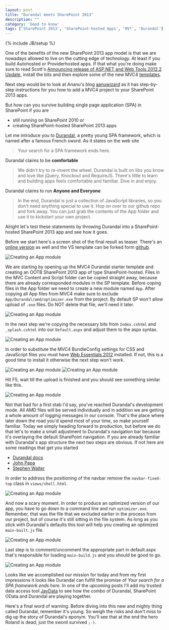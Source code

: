 ```yaml
---
layout: post
title: "Durandal meets SharePoint 2013"
description: ""
category: 'Good to know'
tags: ['SharePoint 2013', 'SharePoint-hosted Apps', 'MV*', 'Durandal']
---
```

{% include JB/setup %}

One of the benefits of the new SharePoint 2013 app model is that we are nowadays allowed to live on the cutting edge
of technology. At least if you build Autohosted or Providerhosted apps. If that what you're doing make sure to read
Scott's [Announcing release of ASP.NET and Web Tools 2012.2 Update], install the bits and then explore some of the
new MVC4 [templates].

Next step would be to look at Ananu's blog [aanuwizard] as it has step-by-step instructions for you how to add a MVC4
 project to your SharePoint 2013 apps.

But how can you survive building single page application (SPA) in SharePoint if you are

+ still running on SharePoint 2010 or
+ creating SharePoint-hosted SharePoint 2013 apps

Let me introduce you to [Durandal], a pretty young SPA framework, which is named after a famous French sword.
 As it states on the web site
>Your search for a SPA framework ends here.

Durandal claims to be **comfortable**
>We didn't try to re-invent the wheel. Durandal is built on libs you know and love like jQuery,
>Knockout and RequireJS. There's little to learn and building apps feels comfortable and familiar. Dive in and enjoy.


Durandal claims to run **Anyone and Everyone**
>In the end, Durandal is just a collection of JavaScript libraries, so you don't need anything special to use it. Hop
>on over to our github repo and fork away. You can just grab the contents of the App folder and use it to kickstart
>your own project.


Alright let's test these statements by throwing Durandal into a SharePoint-hosted SharePoint 2013 app and see how it
goes.

Before we start here's a screen shot of the final result as teaser. There's an [online version] as well
and the VS template can be forked form [github].

![Creating an App module](/img/2013-02-21--finalResult.jpg)

We are starting by opening up the MVC4 Durandal starter template and creating an OOTB SharePoint 2013 app of type
SharePoint-hosted.
Files in the MVC Content and Script folder can be copied straight away, because there are already corresponded modules
 in the SP template. Before coping files in the App folder we need to create a new module named `App`. After copying
 all App files from MVC4 make sure to exclude `App/Durandal/amd/optimizer.exe` from the project. By default SP
 won't allow upload of `.exe` files. Do NOT delete that file, we'll need it later.

![Creating an App module](/img/2013-02-21--App-Module.jpg)

In the next step we're copying the necessary bits from `Index.cshtml` and `_splash.cshtml` into our `Default.aspx` and
adjust them to the aspx syntax.

![Creating an App module](/img/2013-02-21--Default.aspx.jpg)


In order to substitute the MVC4 BundleConfig settings for CSS and JavaScript files you must have [Web Essentials 2012]
installed. If not, this is a good time to install it otherwise the next step won't work.

![Creating an App module](/img/2013-02-21--BundleConfig.jpg)
![Creating an App module](/img/2013-02-21--WebEssentials.jpg)

Hit F5, wait till the upload is finished and you should see something similar like this.

![Creating an App module](/img/2013-02-21--FirstStab.jpg)

Not that bad for a first stab I'd say, you've reached Durandal's development mode. All AMD files will be served
individually and in addition we are getting a whole amount of logging messages in our console. That's the place
where later down the road you'd spend most of your time, so make yourself familiar.
 Today we simply heading forward to production, but before we do that let's to make a
 small adjustment to Durandal's navigation bar because it's overlaying the default SharePoint
 navigation.
If you are already familiar with Durandal's app structure the next two steps are obvious. If not here are some
readings that get you started

+ [Durandal docs]
+ [John Papa]
+ [Stephen Walter]

In order to address the positioning of the navbar remove the `navbar-fixed-top` class in `views/shell.html`.

![Creating an App module](/img/2013-02-21--Shell.html.jpg)

And now a scary moment. In order to produce an optimized version of our app, you have to go down to a command
line and
run `optimizer.exe`. Remember, that was the file that we excluded earlier in the process from our project,
but of course it's still sitting in the file system. As long as you stick with Durandal's defaults this tool will help
 you creating an optimized `main-built.js` file.

![Creating an App module](/img/2013-02-21--Optimizer.jpg)

Last step is to comment/uncomment the appropriate part in default.aspx that's responsible for loading
`main-build.js` and you should be good to go.

![Creating an App module](/img/2013-02-21--finalDefault.jpg)

Looks like we accomplished our mission for today and from my first impressions it looks like Durandal can fulfill the
promise of *Your search for a SPA framework ends here.*
In one of the upcoming posts I'll add my trusted data access tool [JayData] to see how the combo of Durandal,
SharePoint OData and Durandal are playing together.

 Here's a final word of warning. Before diving into this new and mighty thing called Durandal, remember it's young.
 So weigh the risks and don't miss to dig up the story of Durandal's eponym. You'll see that at the end the
 hero Roland is dead, just the sword survived `;-)`.


[Announcing release of ASP.NET and Web Tools 2012.2 Update]: http://weblogs.asp.net/scottgu/archive/2013/02/18/announcing-release-of-asp-net-and-web-tools-2012-2-update.aspx
[templates]: http://www.asp.net/single-page-application/overview/templates
[aanuwizard]: http://aanuwizard.com/2012/11/19/article-12-from-30-how-to-use-mvc-web-project-for-auto-hosted-and-provider-hosted-sharepoint-apps/
[Durandal]: http://durandaljs.com/
[JayData]: http://jaydata.org
[online version]: https://spirit2013preview-eb1020d742cee2.sharepoint.com/DurandalSharePoint-hosted/Pages/Default.aspx?SPHostUrl=https%3A%2F%2Fspirit2013preview-public.sharepoint.com&SPLanguage=en-US&SPClientTag=4&SPProductNumber=15.0.4454.1011&SPAppWebUrl=https%3A%2F%2FSpirit2013Preview-eb1020d742cee2.sharepoint.com%2FDurandalSharePoint-hosted
[github]: https://github.com/RainerAtSpirit/Durandal.SharePoint-hosted
[Web Essentials 2012]: http://visualstudiogallery.msdn.microsoft.com/07d54d12-7133-4e15-becb-6f451ea3bea6

[Durandal docs]: http://durandaljs.com/pages/docs
[John Papa]: http://www.johnpapa.net/hottowel/
[Stephen Walter]: http://stephenwalther.com/archive/2013/02/08/using-durandal-to-create-single-page-apps.aspx